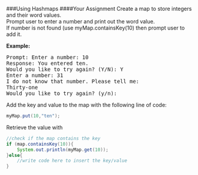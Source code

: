 <!--djw:done-->
###Using Hashmaps
####Your Assignment
Create a map to store integers and their word values.  
Prompt user to enter a number and print out the word value.   
If number is not found (use myMap.containsKey(10) then prompt user to add it.

**Example:**
<pre>
Prompt: Enter a number: 10
Response: You entered ten.
Would you like to try again? (Y/N): Y
Enter a number: 31
I do not know that number. Please tell me:
Thirty-one
Would you like to try again? (y/n):
</pre>


Add the key and value to the map with the following line of code:
```java
myMap.put(10,"ten");
```
Retrieve the value with
```java
//check if the map contains the key
if (map.containsKey(10)){
	System.out.println(myMap.get(10));
}else{
	//write code here to insert the key/value
}
```

